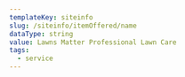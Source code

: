```yaml
---
templateKey: siteinfo
slug: /siteinfo/itemOffered/name
dataType: string
value: Lawns Matter Professional Lawn Care
tags:
  - service
---
```

